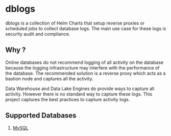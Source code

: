 # dblogs

dblogs is a collection of Helm Charts that setup reverse proxies or
scheduled jobs to collect database logs. The main use case for these
logs is security audit and compliance. 

## Why ?

Online databases do not recommend logging of all activity on the database
because the logging infrastructure may interfere with the performance of 
the database. The recommended solution is a reverse proxy which acts as a
bastion node and captures all the activity.

Data Warehouse and Data Lake Engines do provide ways to capture all activity.
However there is no standard way to capture these logs. This project captures
the best practices to capture activity logs.

## Supported Databases
1. [MySQL](mysqllogs/README.md)
